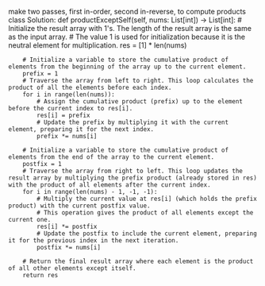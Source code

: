 make two passes, first in-order, second in-reverse, to compute products
​
class Solution:
    def productExceptSelf(self, nums: List[int]) -> List[int]:
        # Initialize the result array with 1's. The length of the result array is the same as the input array.
        # The value 1 is used for initialization because it is the neutral element for multiplication.
        res = [1] * len(nums)
        
        # Initialize a variable to store the cumulative product of elements from the beginning of the array up to the current element.
        prefix = 1
        # Traverse the array from left to right. This loop calculates the product of all the elements before each index.
        for i in range(len(nums)):
            # Assign the cumulative product (prefix) up to the element before the current index to res[i].
            res[i] = prefix
            # Update the prefix by multiplying it with the current element, preparing it for the next index.
            prefix *= nums[i]
        
        # Initialize a variable to store the cumulative product of elements from the end of the array to the current element.
        postfix = 1
        # Traverse the array from right to left. This loop updates the result array by multiplying the prefix product (already stored in res) with the product of all elements after the current index.
        for i in range(len(nums) - 1, -1, -1):
            # Multiply the current value at res[i] (which holds the prefix product) with the current postfix value.
            # This operation gives the product of all elements except the current one.
            res[i] *= postfix
            # Update the postfix to include the current element, preparing it for the previous index in the next iteration.
            postfix *= nums[i]
        
        # Return the final result array where each element is the product of all other elements except itself.
        return res
